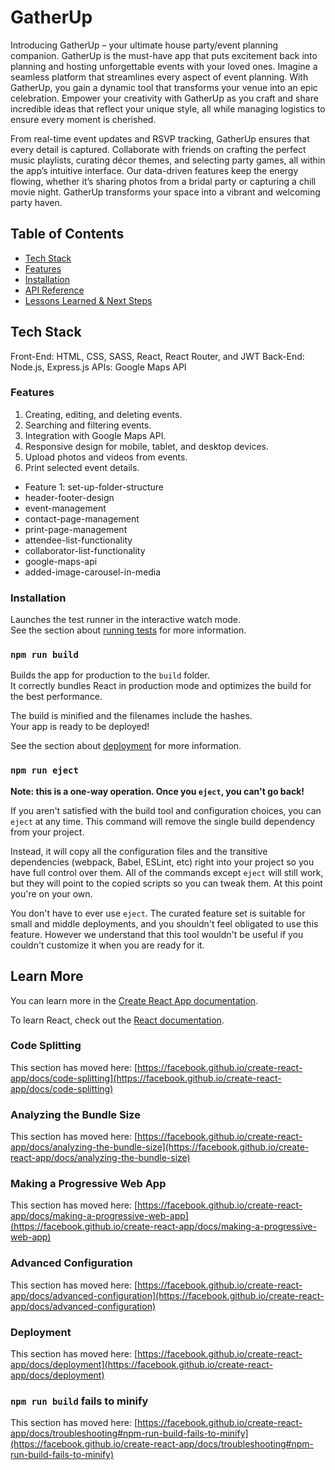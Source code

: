 # GatherUp

Introducing GatherUp – your ultimate house party/event planning companion. GatherUp is the must-have app that puts excitement back into planning and hosting unforgettable events with your loved ones. Imagine a seamless platform that streamlines every aspect of event planning. With GatherUp, you gain a dynamic tool that transforms your venue into an epic celebration. Empower your creativity with GatherUp as you craft and share incredible ideas that reflect your unique style, all while managing logistics to ensure every moment is cherished. 

From real-time event updates and RSVP tracking, GatherUp ensures that every detail is captured. Collaborate with friends on crafting the perfect music playlists, curating décor themes, and selecting party games, all within the app’s intuitive interface. Our data-driven features keep the energy flowing, whether it’s sharing photos from a bridal party or capturing a chill movie night. GatherUp transforms your space into a vibrant and welcoming party haven. 

## Table of Contents

- [Tech Stack](#tech-stack)
- [Features](#features)
- [Installation](#installation)
- [API Reference](#api-reference)
- [Lessons Learned & Next Steps](#lessons-learned--next-steps)

## Tech Stack 

Front-End: HTML, CSS, SASS, React, React Router, and JWT
Back-End: Node.js, Express.js
APIs: Google Maps API

### Features

1. Creating, editing, and deleting events.
2. Searching and filtering events.
3. Integration with Google Maps API.
4. Responsive design for mobile, tablet, and desktop devices.
5. Upload photos and videos from events.
6. Print selected event details.

- Feature 1: set-up-folder-structure
- header-footer-design
- event-management
- contact-page-management
- print-page-management
- attendee-list-functionality
- collaborator-list-functionality
- google-maps-api
- added-image-carousel-in-media

### Installation

Launches the test runner in the interactive watch mode.\
See the section about [running tests](https://facebook.github.io/create-react-app/docs/running-tests) for more information.

### `npm run build`

Builds the app for production to the `build` folder.\
It correctly bundles React in production mode and optimizes the build for the best performance.

The build is minified and the filenames include the hashes.\
Your app is ready to be deployed!

See the section about [deployment](https://facebook.github.io/create-react-app/docs/deployment) for more information.

### `npm run eject`

**Note: this is a one-way operation. Once you `eject`, you can't go back!**

If you aren't satisfied with the build tool and configuration choices, you can `eject` at any time. This command will remove the single build dependency from your project.

Instead, it will copy all the configuration files and the transitive dependencies (webpack, Babel, ESLint, etc) right into your project so you have full control over them. All of the commands except `eject` will still work, but they will point to the copied scripts so you can tweak them. At this point you're on your own.

You don't have to ever use `eject`. The curated feature set is suitable for small and middle deployments, and you shouldn't feel obligated to use this feature. However we understand that this tool wouldn't be useful if you couldn't customize it when you are ready for it.

## Learn More

You can learn more in the [Create React App documentation](https://facebook.github.io/create-react-app/docs/getting-started).

To learn React, check out the [React documentation](https://reactjs.org/).

### Code Splitting

This section has moved here: [https://facebook.github.io/create-react-app/docs/code-splitting](https://facebook.github.io/create-react-app/docs/code-splitting)

### Analyzing the Bundle Size

This section has moved here: [https://facebook.github.io/create-react-app/docs/analyzing-the-bundle-size](https://facebook.github.io/create-react-app/docs/analyzing-the-bundle-size)

### Making a Progressive Web App

This section has moved here: [https://facebook.github.io/create-react-app/docs/making-a-progressive-web-app](https://facebook.github.io/create-react-app/docs/making-a-progressive-web-app)

### Advanced Configuration

This section has moved here: [https://facebook.github.io/create-react-app/docs/advanced-configuration](https://facebook.github.io/create-react-app/docs/advanced-configuration)

### Deployment

This section has moved here: [https://facebook.github.io/create-react-app/docs/deployment](https://facebook.github.io/create-react-app/docs/deployment)

### `npm run build` fails to minify

This section has moved here: [https://facebook.github.io/create-react-app/docs/troubleshooting#npm-run-build-fails-to-minify](https://facebook.github.io/create-react-app/docs/troubleshooting#npm-run-build-fails-to-minify)
